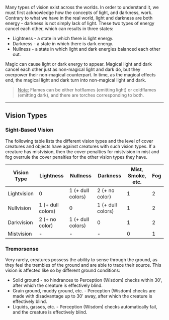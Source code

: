 Many types of vision exist across the worlds. In order to understand it, we must first acknowledge how the concepts of light, and darkness, work. Contrary to what we have in the real world, light and darkness are both energy - darkness is not simply lack of light. These two types of energy cancel each other, which can results in three states:

- Lightness - a state in which there is light energy.
- Darkness - a state in which there is dark energy.
- Nullness - a state in which light and dark energies balanced each other out.

Magic can cause light or dark energy to appear. Magical light and dark cancel each other just as non-magical light and dark do, but they overpower their non-magical counterpart. In time, as the magical effects end, the magical light and dark turn into non-magical light and dark.  

><u>Note:</u> Flames can be either hotflames (emitting light) or coldflames (emitting dark), and there are torches corresponding to both.

- - -
## Vision Types

### Sight-Based Vision

The following table lists the different vision types and the level of cover creatures and objects have against creatures with such vision types. If a creature has mistvision, then the cover penalties for mistvision in mist and fog overrule the cover penalties for the other vision types they have.

| Vision Type | Lightness         | Nullness          | Darkness          | Mist, Smoke, etc. | Fog |
| ----------- | ----------------- | ----------------- | ----------------- | ----------------- | --- |
| Lightvision | 0                 | 1 (+ dull colors) | 2 (+ no color)    | 1                 | 2   |
| Nullvision  | 1 (+ dull colors) | 0                 | 1 (+ dull colors) | 1                 | 2   |
| Darkvision  | 2 (+ no color)    | 1 (+ dull colors) | 0                 | 1                 | 2   |
| Mistvision  | -                 | -                 | -                 | 0                 | 1   |

### Tremorsense
 
Very rarely, creatures possess the ability to sense through the ground, as they feel the trembles of the ground and are able to trace their source. This vision is affected like so by different ground conditions:

- Solid ground - no hindrances to Perception (Wisdom) checks within 30', after which the creature is effectively blind.
- Grain ground, muddy ground, etc. - Perception (Wisdom) checks are made with disadvantage up to 30' away, after which the creature is effectively blind.
- Liquids, gasses, etc. - Perception (Wisdom) checks automatically fail, and the creature is effectively blind.
